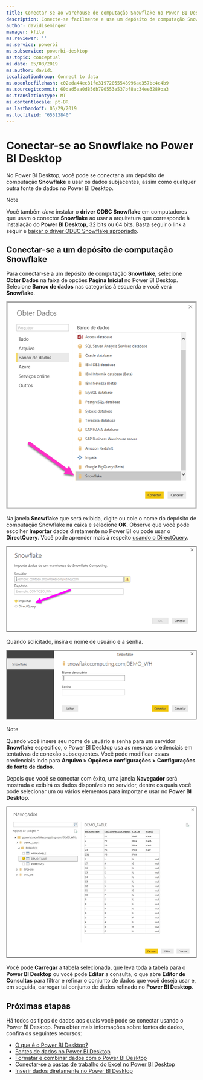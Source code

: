 ```yaml
---
title: Conectar-se ao warehouse de computação Snowflake no Power BI Desktop
description: Conecte-se facilmente e use um depósito de computação Snowflake no Power BI Desktop
author: davidiseminger
manager: kfile
ms.reviewer: ''
ms.service: powerbi
ms.subservice: powerbi-desktop
ms.topic: conceptual
ms.date: 05/08/2019
ms.author: davidi
LocalizationGroup: Connect to data
ms.openlocfilehash: c02eda44ec81fe31972055548996ae357bc4c4b9
ms.sourcegitcommit: 60dad5aa0d85db790553e537bf8ac34ee3289ba3
ms.translationtype: MT
ms.contentlocale: pt-BR
ms.lasthandoff: 05/29/2019
ms.locfileid: "65513840"
---
```

# <a name="connect-to-snowflake-in-power-bi-desktop"></a>Conectar-se ao Snowflake no Power BI Desktop
No Power BI Desktop, você pode se conectar a um depósito de computação **Snowflake** e usar os dados subjacentes, assim como qualquer outra fonte de dados no Power BI Desktop. 

> [!NOTE]
> Você também *deve* instalar o **driver ODBC Snowflake** em computadores que usam o conector **Snowflake** ao usar a arquitetura que corresponde à instalação do **Power BI Desktop**, 32 bits ou 64 bits. Basta seguir o link a seguir e [baixar o driver ODBC Snowflake apropriado](http://go.microsoft.com/fwlink/?LinkID=823762).
> 
> 

## <a name="connect-to-a-snowflake-computing-warehouse"></a>Conectar-se a um depósito de computação Snowflake
Para conectar-se a um depósito de computação **Snowflake**, selecione **Obter Dados** na faixa de opções **Página Inicial** no Power BI Desktop. Selecione **Banco de dados** nas categorias à esquerda e você verá **Snowflake**.

![](media/desktop-connect-snowflake/connect_snowflake_2b.png)

Na janela **Snowflake** que será exibida, digite ou cole o nome do depósito de computação Snowflake na caixa e selecione **OK**. Observe que você pode escolher **Importar** dados diretamente no Power BI ou pode usar o **DirectQuery**. Você pode aprender mais à respeito [usando o DirectQuery](desktop-use-directquery.md).

![](media/desktop-connect-snowflake/connect_snowflake_3.png)

Quando solicitado, insira o nome de usuário e a senha.

![](media/desktop-connect-snowflake/connect_snowflake_4.png)

> [!NOTE]
> Quando você insere seu nome de usuário e senha para um servidor **Snowflake** específico, o Power BI Desktop usa as mesmas credenciais em tentativas de conexão subsequentes. Você pode modificar essas credenciais indo para **Arquivo > Opções e configurações > Configurações de fonte de dados**.
> 
> 

Depois que você se conectar com êxito, uma janela **Navegador** será mostrada e exibirá os dados disponíveis no servidor, dentre os quais você pode selecionar um ou vários elementos para importar e usar no **Power BI Desktop**.

![](media/desktop-connect-snowflake/connect_snowflake_5.png)

Você pode **Carregar** a tabela selecionada, que leva toda a tabela para o **Power BI Desktop** ou você pode **Editar** a consulta, o que abre **Editor de Consultas** para filtrar e refinar o conjunto de dados que você deseja usar e, em seguida, carregar tal conjunto de dados refinado no **Power BI Desktop**.

## <a name="next-steps"></a>Próximas etapas
Há todos os tipos de dados aos quais você pode se conectar usando o Power BI Desktop. Para obter mais informações sobre fontes de dados, confira os seguintes recursos:

* [O que é o Power BI Desktop?](desktop-what-is-desktop.md)
* [Fontes de dados no Power BI Desktop](desktop-data-sources.md)
* [Formatar e combinar dados com o Power BI Desktop](desktop-shape-and-combine-data.md)
* [Conectar-se a pastas de trabalho do Excel no Power BI Desktop](desktop-connect-excel.md)   
* [Inserir dados diretamente no Power BI Desktop](desktop-enter-data-directly-into-desktop.md)   

